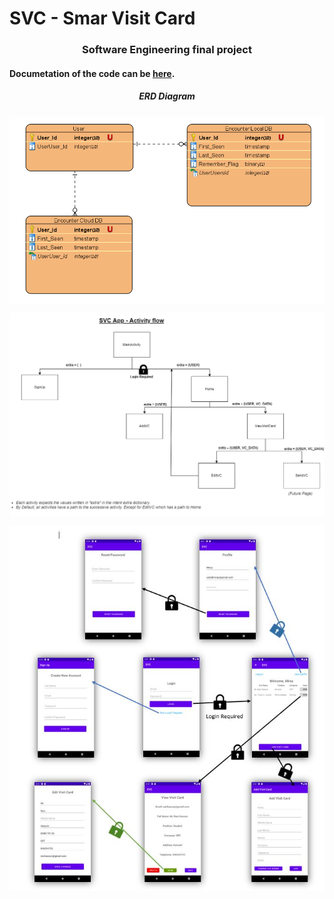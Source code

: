 # SVC - Smar Visit Card
<h3 align="center">Software Engineering final project</h3>
<h4>Documetation of the code can be <a href="https://mirassafadi.github.io/SVC/">here</a>.</h4>
<h5 align="center">ERD Diagram</h5>
<p align="center">
  <img src="ERD.PNG" align="center">
</p>
<p align="center">
  <img src="SVC site map.jpg" align="center">
</p>
<p align="center">
  <img src="./Screenshots of the app/Flow.JPG" align="center">
</p>
